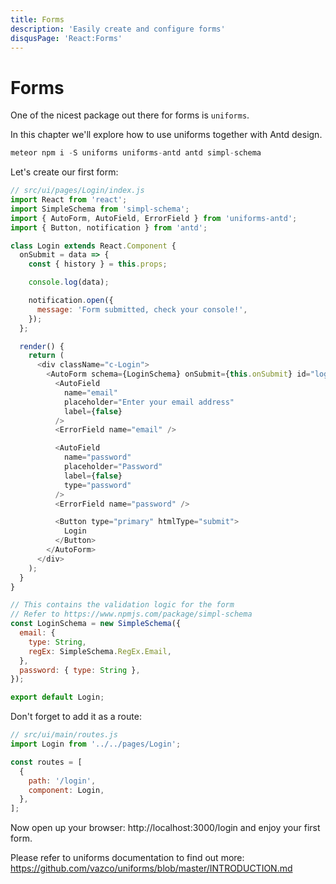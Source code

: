 ```yaml
---
title: Forms
description: 'Easily create and configure forms'
disqusPage: 'React:Forms'
---
```


# Forms

One of the nicest package out there for forms is `uniforms`.

In this chapter we'll explore how to use uniforms together with Antd design.

```js
meteor npm i -S uniforms uniforms-antd antd simpl-schema
```

Let's create our first form:

```js
// src/ui/pages/Login/index.js
import React from 'react';
import SimpleSchema from 'simpl-schema';
import { AutoForm, AutoField, ErrorField } from 'uniforms-antd';
import { Button, notification } from 'antd';

class Login extends React.Component {
  onSubmit = data => {
    const { history } = this.props;

    console.log(data);

    notification.open({
      message: 'Form submitted, check your console!',
    });
  };

  render() {
    return (
      <div className="c-Login">
        <AutoForm schema={LoginSchema} onSubmit={this.onSubmit} id="login">
          <AutoField
            name="email"
            placeholder="Enter your email address"
            label={false}
          />
          <ErrorField name="email" />

          <AutoField
            name="password"
            placeholder="Password"
            label={false}
            type="password"
          />
          <ErrorField name="password" />

          <Button type="primary" htmlType="submit">
            Login
          </Button>
        </AutoForm>
      </div>
    );
  }
}

// This contains the validation logic for the form
// Refer to https://www.npmjs.com/package/simpl-schema
const LoginSchema = new SimpleSchema({
  email: {
    type: String,
    regEx: SimpleSchema.RegEx.Email,
  },
  password: { type: String },
});

export default Login;
```

Don't forget to add it as a route:

```js
// src/ui/main/routes.js
import Login from '../../pages/Login';

const routes = [
  {
    path: '/login',
    component: Login,
  },
];
```

Now open up your browser: http://localhost:3000/login and enjoy your first form.

Please refer to uniforms documentation to find out more:
https://github.com/vazco/uniforms/blob/master/INTRODUCTION.md
